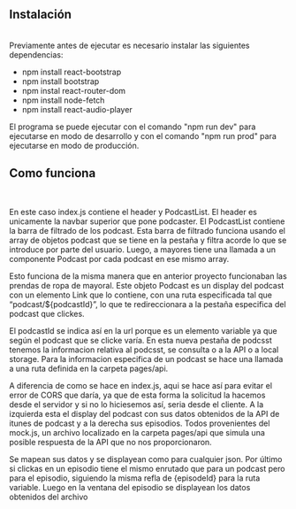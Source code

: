 <h2>Instalación</h2><br>
Previamente antes de ejecutar es necesario instalar las siguientes dependencias:<br>

- npm install react-bootstrap
- npm install bootstrap
- npm instal react-router-dom
- npm install node-fetch
- npm install react-audio-player

El programa se puede ejecutar con el comando "npm run dev" para ejecutarse en modo de desarrollo y con el comando "npm run prod" para ejecutarse en modo de producción.

<h2>Como funciona</h2><br>

<p>En este caso index.js contiene el header y PodcastList. El header es unicamente la navbar superior que pone podcaster. El PodcastList contiene la barra de filtrado de los podcast. Esta barra de filtrado funciona usando el array de objetos podcast que se tiene en la pestaña y filtra acorde lo que se introduce por parte del usuario. Luego, a mayores tiene una llamada a un componente Podcast por cada podcast en ese mismo array.</p>

<p>Esto funciona de la misma manera que en anterior proyecto funcionaban las prendas de ropa de mayoral. Este objeto Podcast es un display del podcast con un elemento Link que lo contiene, con una ruta especificada tal que “podcast/${podcastId}”, lo que te redireccionara a la pestaña especifica del podcast que clickes.</p>

<p>El podcastId se indica así en la url porque es un elemento variable ya que según el podcast que se clicke varía. En esta nueva pestaña de podcsst tenemos la informacion relativa al podcsst, se consulta o a la API o a local storage. Para la informacion especifica de un podcast se hace una llamada a una ruta definida en la carpeta pages/api.</p>

<p>A diferencia de como se hace en index.js, aqui se hace así para evitar el error de CORS que daría, ya que de esta forma la solicitud la hacemos desde el servidor y si no lo hiciesemos así, seria desde el cliente. A la izquierda esta el display del podcast con sus datos obtenidos de la API de itunes de podcast y a la derecha sus episodios. Todos provenientes del mock.js, un archivo localizado en la carpeta pages/api que simula una posible respuesta de la API que no nos proporcionaron.</p>
<p>Se mapean sus datos y se displayean como para cualquier json. Por último si clickas en un episodio tiene el mismo enrutado que para un podcast pero para el episodio, siguiendo la misma refla de {episodeId} para la ruta variable. Luego en la ventana del episodio se displayean los datos obtenidos del archivo</p>